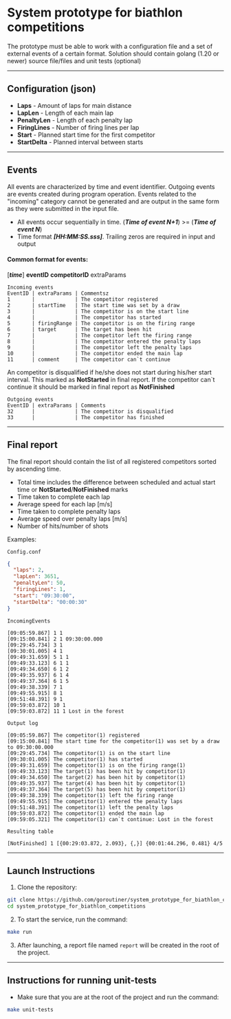 # System prototype for biathlon competitions

The prototype must be able to work with a configuration file and a set of external events of a certain format.
Solution should contain golang (1.20 or newer) source file/files and unit tests (optional)

---
## Configuration (json)

- **Laps** - Amount of laps for main distance
- **LapLen** - Length of each main lap
- **PenaltyLen** - Length of each penalty lap
- **FiringLines** - Number of firing lines per lap
- **Start** - Planned start time for the first competitor
- **StartDelta** - Planned interval between starts

---
## Events


All events are characterized by time and event identifier. Outgoing events are events created during program operation. Events related to the "incoming" category cannot be generated and are output in the same form as they were submitted in the input file.

- All events occur sequentially in time. (**_Time of event N+1_**) >= (**_Time of event N_**)
- Time format **_[HH:MM:SS.sss]_**. Trailing zeros are required in input and output

#### Common format for events:

[***time***] **eventID** **competitorID** extraParams

```
Incoming events
EventID | extraParams | Commentsz
1       |             | The competitor registered
2       | startTime   | The start time was set by a draw
3       |             | The competitor is on the start line
4       |             | The competitor has started
5       | firingRange | The competitor is on the firing range
6       | target      | The target has been hit
7       |             | The competitor left the firing range
8       |             | The competitor entered the penalty laps
9       |             | The competitor left the penalty laps
10      |             | The competitor ended the main lap
11      | comment     | The competitor can`t continue
```

An competitor is disqualified if he/she does not start during his/her start interval. This marked as **NotStarted** in final report.
If the competitor can`t continue it should be marked in final report as **NotFinished**

```
Outgoing events
EventID | extraParams | Comments
32      |             | The competitor is disqualified
33      |             | The competitor has finished
```

---
## Final report

The final report should contain the list of all registered competitors
sorted by ascending time.

- Total time includes the difference between scheduled and actual start time or **NotStarted**/**NotFinished** marks
- Time taken to complete each lap
- Average speed for each lap [m/s]
- Time taken to complete penalty laps
- Average speed over penalty laps [m/s]
- Number of hits/number of shots

Examples:

`Config.conf`

```json
{
  "laps": 2,
  "lapLen": 3651,
  "penaltyLen": 50,
  "firingLines": 1,
  "start": "09:30:00",
  "startDelta": "00:00:30"
}
```

`IncomingEvents`

```
[09:05:59.867] 1 1
[09:15:00.841] 2 1 09:30:00.000
[09:29:45.734] 3 1
[09:30:01.005] 4 1
[09:49:31.659] 5 1 1
[09:49:33.123] 6 1 1
[09:49:34.650] 6 1 2
[09:49:35.937] 6 1 4
[09:49:37.364] 6 1 5
[09:49:38.339] 7 1
[09:49:55.915] 8 1
[09:51:48.391] 9 1
[09:59:03.872] 10 1
[09:59:03.872] 11 1 Lost in the forest

```

`Output log`

```
[09:05:59.867] The competitor(1) registered
[09:15:00.841] The start time for the competitor(1) was set by a draw to 09:30:00.000
[09:29:45.734] The competitor(1) is on the start line
[09:30:01.005] The competitor(1) has started
[09:49:31.659] The competitor(1) is on the firing range(1)
[09:49:33.123] The target(1) has been hit by competitor(1)
[09:49:34.650] The target(2) has been hit by competitor(1)
[09:49:35.937] The target(4) has been hit by competitor(1)
[09:49:37.364] The target(5) has been hit by competitor(1)
[09:49:38.339] The competitor(1) left the firing range
[09:49:55.915] The competitor(1) entered the penalty laps
[09:51:48.391] The competitor(1) left the penalty laps
[09:59:03.872] The competitor(1) ended the main lap
[09:59:05.321] The competitor(1) can`t continue: Lost in the forest
```

`Resulting table`

```
[NotFinished] 1 [{00:29:03.872, 2.093}, {,}] {00:01:44.296, 0.481} 4/5
```

---
## Launch Instructions

1. Clone the repository:
```sh
git clone https://github.com/goroutiner/system_prototype_for_biathlon_competitions.git
cd system_prototype_for_biathlon_competitions
```

2. To start the service, run the command:
```sh
make run
```

3. After launching, a report file named `report` will be created in the root of the project.

---
## Instructions for running unit-tests

- Make sure that you are at the root of the project and run the command:
```sh
make unit-tests
```
